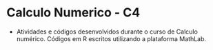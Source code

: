 # Calculo Numerico - C4

  - Atividades e códigos desenvolvidos durante o curso de Calculo numérico. Códigos em R escritos utilizando a plataforma MathLab.
